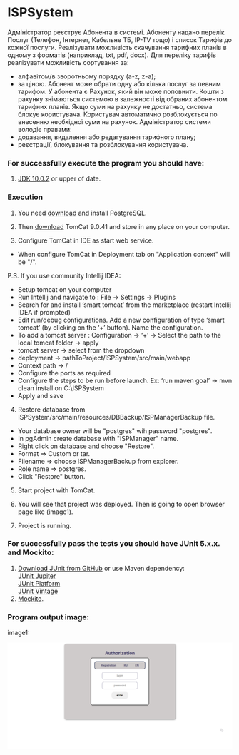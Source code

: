 # ISPSystem

Адміністратор реєструє Абонента в системі.
Абоненту надано перелік Послуг (Телефон, Інтернет, Кабельне ТБ, IP-TV  тощо) і список Тарифів до кожної послуги.
Реалізувати можливість скачування тарифних планів в одному з форматів (наприклад, txt, pdf, docx).
Для переліку тарифів реалізувати можливість сортування за:
- алфавітом/в зворотньому порядку (a-z, z-a);
- за ціною.
  Абонент може обрати одну або кілька послуг за певним тарифом.
  У абонента є Рахунок, який він може поповнити.
  Кошти з рахунку знімаються системою в залежності від обраних абонентом тарифних планів.
  Якщо суми на рахунку не достатньо, система блокує користувача.
  Користувач автоматично розблокується по внесенню необхідної суми на рахунок.
  Адміністратор системи володіє правами:
- додавання, видалення або редагування тарифного плану;
- реєстрації, блокування та розблокування користувача.

### For successfully execute the program you should have:
1. [JDK 10.0.2](https://www.oracle.com/java/technologies/java-archive-javase10-downloads.html) or upper of date.

### Execution

1. You need [download](https://www.postgresql.org/download/) and install PostgreSQL.
   
2. Then [download]() TomCat 9.0.41 and store in any place on your computer.
   
3. Configure TomCat in IDE as start web service.
   
- When configure TomCat in Deployment tab on "Application context" will be "/".

P.S. If you use community Intellij IDEA:
- Setup tomcat on your computer
- Run Intellij and navigate to : File -> Settings -> Plugins
- Search for and install ‘smart tomcat’ from the marketplace (restart Intellij IDEA if prompted)
- Edit run/debug configurations. Add a new configuration of type ‘smart tomcat’ (by clicking on the ‘+’ button). Name the configuration.
- To add a tomcat server : Configuration -> ‘+’ -> Select the path to the local tomcat folder -> apply
- tomcat server -> select from the dropdown
- deployment -> pathToProject/ISPSystem/src/main/webapp
- Context path -> /
- Configure the ports as required
- Configure the steps to be run before launch. Ex: ‘run maven goal’ -> mvn clean install on C:\ISPSystem
- Apply and save

4. Restore database from ISPSystem/src/main/resources/DBBackup/ISPManagerBackup file.

- Your database owner will be "postgres" wih password "postgres".
- In pgAdmin create database with "ISPManager" name.
- Right click on database and choose "Restore".
- Format => Custom or tar.
- Filename => choose ISPManagerBackup from explorer.
- Role name => postgres.
- Click "Restore" button.
   
   
5. Start project with TomCat.

6. You will see that project was deployed. Then is going to open browser page like (image1).

7. Project is running.


### For successfully pass the tests you should have JUnit 5.x.x. and Mockito:
1. [Download JUnit from GitHub](https://github.com/junit-team/junit5/) or use Maven dependency:
   <br>[JUnit Jupiter](https://mvnrepository.com/artifact/org.junit.jupiter/junit-jupiter-api)
   <br>[JUnit Platform](https://mvnrepository.com/artifact/org.junit.platform/junit-platform-launcher)
   <br>[JUnit Vintage](https://mvnrepository.com/artifact/org.junit.vintage/junit-vintage-engine)
2. [Mockito](https://mvnrepository.com/artifact/org.mockito/mockito-all).


### Program output image:

image1:

![output image](docs/image1.png)
